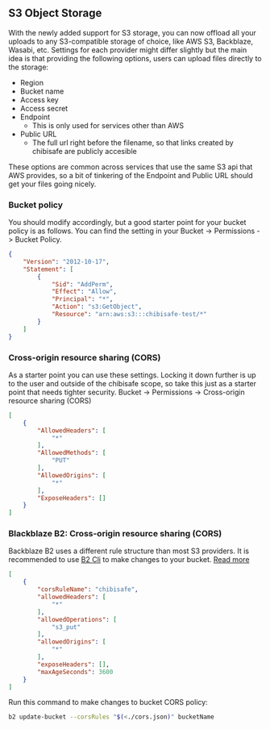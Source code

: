 ## S3 Object Storage

With the newly added support for S3 storage, you can now offload all your uploads to any S3-compatible storage of choice, like AWS S3, Backblaze, Wasabi, etc.
Settings for each provider might differ slightly but the main idea is that providing the following options, users can upload files directly to the storage:
- Region
- Bucket name
- Access key
- Access secret
- Endpoint
	- This is only used for services other than AWS
- Public URL
	- The full url right before the filename, so that links created by chibisafe are publicly accesible

These options are common across services that use the same S3 api that AWS provides, so a bit of tinkering of the Endpoint and Public URL should get your files going nicely.

### Bucket policy
You should modify accordingly, but a good starter point for your bucket policy is as follows. You can find the setting in your Bucket -> Permissions -> Bucket Policy.
```json
{
    "Version": "2012-10-17",
    "Statement": [
        {
            "Sid": "AddPerm",
            "Effect": "Allow",
            "Principal": "*",
            "Action": "s3:GetObject",
            "Resource": "arn:aws:s3:::chibisafe-test/*"
        }
    ]
}
```

### Cross-origin resource sharing (CORS)
As a starter point you can use these settings. Locking it down further is up to the user and outside of the chibisafe scope, so take this just as a starter point that needs tighter security. Bucket -> Permissions -> Cross-origin resource sharing (CORS)

```json
[
    {
        "AllowedHeaders": [
            "*"
        ],
        "AllowedMethods": [
            "PUT"
        ],
        "AllowedOrigins": [
            "*"
        ],
        "ExposeHeaders": []
    }
]
```

### Blackblaze B2: Cross-origin resource sharing (CORS)
Backblaze B2 uses a different rule structure than most S3 providers. It is recommended to use [B2 Cli](https://www.backblaze.com/docs/cloud-storage-command-line-tools) to make changes to your bucket. [Read more](https://www.backblaze.com/docs/cloud-storage-cross-origin-resource-sharing-rules)

```json
[
    {
    	"corsRuleName": "chibisafe",
     	"allowedHeaders": [
            "*"
     	],
     	"allowedOperations": [
            "s3_put"
     	],
     	"allowedOrigins": [
            "*"
     	],
        "exposeHeaders": [],
    	"maxAgeSeconds": 3600
    }
]
```
Run this command to make changes to bucket CORS policy:

```bash
b2 update-bucket --corsRules "$(<./cors.json)" bucketName
```
